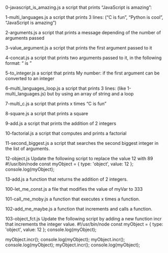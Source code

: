 0-javascript_is_amazing.js			a script that prints “JavaScript is amazing”:



1-multi_languages.js				a script that prints 3 lines: (“C is fun”, “Python is cool”, “JavaScript is amazing”)



2-arguments.js					a script that prints a message depending of the number of arguments passed



3-value_argument.js				a script that prints the first argument passed to it



4-concat.js						a script that prints two arguments passed to it, in the following format: “ is ”



5-to_integer.js					a script that prints My number: <first argument converted in integer> if the first argument can be converted to an integer


6-multi_languages_loop.js			a script that prints 3 lines: (like 1-multi_languages.js) but by using an array of string and a loop



7-multi_c.js					a script that prints x times “C is fun”



8-square.js						a script that prints a square



9-add.js						a script that prints the addition of 2 integers



10-factorial.js					a script that computes and prints a factorial



11-second_biggest.js				a script that searches the second biggest integer in the list of arguments.



12-object.js					Update the following script to replace the value 12 with 89
#!/usr/bin/node
const myObject = {
  type: 'object',
  value: 12
};
console.log(myObject);



13-add.js						a function that returns the addition of 2 integers.



100-let_me_const.js				a file that modifies the value of myVar to 333



101-call_me_moby.js				a function that executes x times a function.



102-add_me_maybe.js				a function that increments and calls a function.



103-object_fct.js					Update the following script by adding a new function incr that increments the integer value.
#!/usr/bin/node
const myObject = {
  type: 'object',
  value: 12
};
console.log(myObject);

myObject.incr();
console.log(myObject);
myObject.incr();
console.log(myObject);
myObject.incr();
console.log(myObject);




